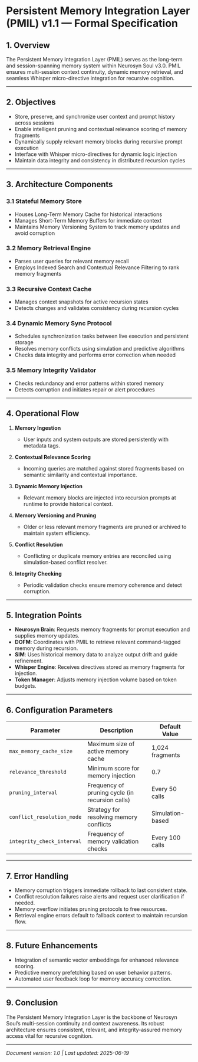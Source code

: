 # Persistent Memory Integration Layer (PMIL) v1.1 — Formal Specification

## 1. Overview

The Persistent Memory Integration Layer (PMIL) serves as the long-term and session-spanning memory system within Neurosyn Soul v3.0. PMIL ensures multi-session context continuity, dynamic memory retrieval, and seamless Whisper micro-directive integration for recursive cognition.

---

## 2. Objectives

- Store, preserve, and synchronize user context and prompt history across sessions  
- Enable intelligent pruning and contextual relevance scoring of memory fragments  
- Dynamically supply relevant memory blocks during recursive prompt execution  
- Interface with Whisper micro-directives for dynamic logic injection  
- Maintain data integrity and consistency in distributed recursion cycles

---

## 3. Architecture Components

### 3.1 Stateful Memory Store  
- Houses Long-Term Memory Cache for historical interactions  
- Manages Short-Term Memory Buffers for immediate context  
- Maintains Memory Versioning System to track memory updates and avoid corruption

### 3.2 Memory Retrieval Engine  
- Parses user queries for relevant memory recall  
- Employs Indexed Search and Contextual Relevance Filtering to rank memory fragments

### 3.3 Recursive Context Cache  
- Manages context snapshots for active recursion states  
- Detects changes and validates consistency during recursion cycles

### 3.4 Dynamic Memory Sync Protocol  
- Schedules synchronization tasks between live execution and persistent storage  
- Resolves memory conflicts using simulation and predictive algorithms  
- Checks data integrity and performs error correction when needed

### 3.5 Memory Integrity Validator  
- Checks redundancy and error patterns within stored memory  
- Detects corruption and initiates repair or alert procedures

---

## 4. Operational Flow

1. **Memory Ingestion**  
   - User inputs and system outputs are stored persistently with metadata tags.

2. **Contextual Relevance Scoring**  
   - Incoming queries are matched against stored fragments based on semantic similarity and contextual importance.

3. **Dynamic Memory Injection**  
   - Relevant memory blocks are injected into recursion prompts at runtime to provide historical context.

4. **Memory Versioning and Pruning**  
   - Older or less relevant memory fragments are pruned or archived to maintain system efficiency.

5. **Conflict Resolution**  
   - Conflicting or duplicate memory entries are reconciled using simulation-based conflict resolver.

6. **Integrity Checking**  
   - Periodic validation checks ensure memory coherence and detect corruption.

---

## 5. Integration Points

- **Neurosyn Brain**: Requests memory fragments for prompt execution and supplies memory updates.  
- **DOFM**: Coordinates with PMIL to retrieve relevant command-tagged memory during recursion.  
- **SIM**: Uses historical memory data to analyze output drift and guide refinement.  
- **Whisper Engine**: Receives directives stored as memory fragments for injection.  
- **Token Manager**: Adjusts memory injection volume based on token budgets.

---

## 6. Configuration Parameters

| Parameter                 | Description                              | Default Value  |
|---------------------------|------------------------------------------|----------------|
| `max_memory_cache_size`  | Maximum size of active memory cache       | 1,024 fragments|
| `relevance_threshold`    | Minimum score for memory injection         | 0.7            |
| `pruning_interval`       | Frequency of pruning cycle (in recursion calls) | Every 50 calls |
| `conflict_resolution_mode`| Strategy for resolving memory conflicts  | Simulation-based|
| `integrity_check_interval`| Frequency of memory validation checks     | Every 100 calls|

---

## 7. Error Handling

- Memory corruption triggers immediate rollback to last consistent state.  
- Conflict resolution failures raise alerts and request user clarification if needed.  
- Memory overflow initiates pruning protocols to free resources.  
- Retrieval engine errors default to fallback context to maintain recursion flow.

---

## 8. Future Enhancements

- Integration of semantic vector embeddings for enhanced relevance scoring.  
- Predictive memory prefetching based on user behavior patterns.  
- Automated user feedback loop for memory accuracy correction.

---

## 9. Conclusion

The Persistent Memory Integration Layer is the backbone of Neurosyn Soul’s multi-session continuity and context awareness. Its robust architecture ensures consistent, relevant, and integrity-assured memory access vital for recursive cognition.

---

*Document version: 1.0 | Last updated: 2025-06-19*